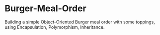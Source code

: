 # Burger-Meal-Order #
Building a simple Object-Oriented Burger meal order with some toppings, using Encapsulation, Polymorphism, Inheritance.
